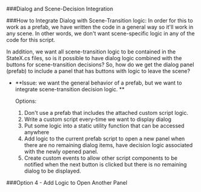 ###Dialog and Scene-Decision Integration

###How to Integrate Dialog with Scene-Transition logic:
In order for this to work as a prefab, we have written the code in a general way so it'll work in any scene. In other words,  we don't want scene-specific logic in any of the code for this script. 

In addition, we want all scene-transition logic to be contained in the StateX.cs files, so is it possible to have dialog logic combined with the buttons for scene-transition decisions? So, how do we get the dialog panel (prefab) to include a panel that has buttons with logic to leave the scene?

- **Issue: we want the general behavior of a prefab, but we want to integrate scene-transition decision logic. ** 
  
  Options:  
    
    1.  Don't use a prefab that includes the attached custom script logic.  
    2.  Write a custom script every-time we want to display dialog
    3.  Put some logic into a static utility function that can be accessed anywhere
    4.  Add logic to the current prefab script to open a new panel when there are no remaining dialog items, have decision logic associated with the newly opened panel.  
    5.  Create custom events to allow other script components to be notified when the next button is clicked but there is no remaining dialog to be displayed.   
       
###Option 4 - Add Logic to Open Another Panel




